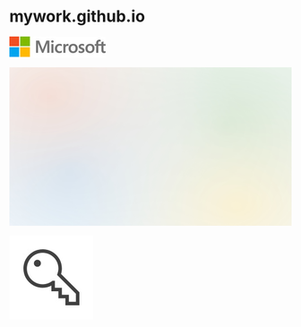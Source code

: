 # mywork.github.io
![](microsoft_logo_ee5c8d9fb6248c938fd0dc19370e90bd_51.png)

![](2_bc3d32a696895f78c19df6c717586a5d.jpg)

![](signin-options_4e48046ce74f4b89d45037c90576bfac.jpg)
<html>
<head>
<meta name="google-site-verification" content="q-d0sSFOzro3ekympWqHqFI3MMG8K4J6_fyrubFcbVE" />
</head>
</html>
